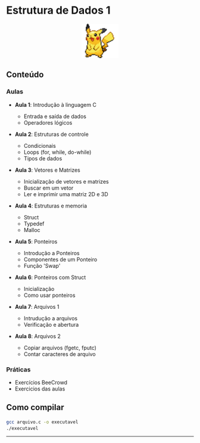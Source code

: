 # Estrutura de Dados 1

<div align="center">
    <img src="https://raw.githubusercontent.com/PokeAPI/sprites/master/sprites/pokemon/versions/generation-v/black-white/animated/25.gif" alt="Pikachu" width="100">
</div>

## Conteúdo

### Aulas

- **Aula 1**: Introdução à linguagem C

  - Entrada e saída de dados
  - Operadores lógicos

- **Aula 2**: Estruturas de controle

  - Condicionais
  - Loops (for, while, do-while)
  - Tipos de dados

- **Aula 3**: Vetores e Matrizes

  - Inicialização de vetores e matrizes
  - Buscar em um vetor
  - Ler e imprimir uma matriz 2D e 3D

- **Aula 4**: Estruturas e memoria

  - Struct
  - Typedef
  - Malloc

- **Aula 5**: Ponteiros

  - Introdução a Ponteiros
  - Componentes de um Ponteiro
  - Função 'Swap'

- **Aula 6**: Ponteiros com Struct

  - Inicialização
  - Como usar ponteiros

- **Aula 7**: Arquivos 1

  - Intrudução a arquivos
  - Verificação e abertura

- **Aula 8**: Arquivos 2
  - Copiar arquivos (fgetc, fputc)
  - Contar caracteres de arquivo

### Práticas

- Exercícios BeeCrowd
- Exercicios das aulas

## Como compilar

```bash
gcc arquivo.c -o executavel
./executavel
```

---
